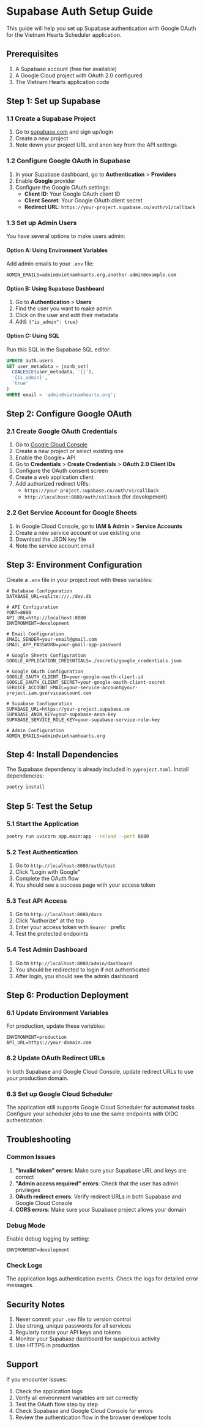 # Supabase Auth Setup Guide

This guide will help you set up Supabase authentication with Google OAuth for the Vietnam Hearts Scheduler application.

## Prerequisites

1. A Supabase account (free tier available)
2. A Google Cloud project with OAuth 2.0 configured
3. The Vietnam Hearts application code

## Step 1: Set up Supabase

### 1.1 Create a Supabase Project

1. Go to [supabase.com](https://supabase.com) and sign up/login
2. Create a new project
3. Note down your project URL and anon key from the API settings

### 1.2 Configure Google OAuth in Supabase

1. In your Supabase dashboard, go to **Authentication** > **Providers**
2. Enable **Google** provider
3. Configure the Google OAuth settings:
   - **Client ID**: Your Google OAuth client ID
   - **Client Secret**: Your Google OAuth client secret
   - **Redirect URL**: `https://your-project.supabase.co/auth/v1/callback`

### 1.3 Set up Admin Users

You have several options to make users admin:

#### Option A: Using Environment Variables
Add admin emails to your `.env` file:
```
ADMIN_EMAILS=admin@vietnamhearts.org,another-admin@example.com
```

#### Option B: Using Supabase Dashboard
1. Go to **Authentication** > **Users**
2. Find the user you want to make admin
3. Click on the user and edit their metadata
4. Add: `{"is_admin": true}`

#### Option C: Using SQL
Run this SQL in the Supabase SQL editor:
```sql
UPDATE auth.users 
SET user_metadata = jsonb_set(
  COALESCE(user_metadata, '{}'), 
  '{is_admin}', 
  'true'
) 
WHERE email = 'admin@vietnamhearts.org';
```

## Step 2: Configure Google OAuth

### 2.1 Create Google OAuth Credentials

1. Go to [Google Cloud Console](https://console.cloud.google.com)
2. Create a new project or select existing one
3. Enable the Google+ API
4. Go to **Credentials** > **Create Credentials** > **OAuth 2.0 Client IDs**
5. Configure the OAuth consent screen
6. Create a web application client
7. Add authorized redirect URIs:
   - `https://your-project.supabase.co/auth/v1/callback`
   - `http://localhost:8080/auth/callback` (for development)

### 2.2 Get Service Account for Google Sheets

1. In Google Cloud Console, go to **IAM & Admin** > **Service Accounts**
2. Create a new service account or use existing one
3. Download the JSON key file
4. Note the service account email

## Step 3: Environment Configuration

Create a `.env` file in your project root with these variables:

```env
# Database Configuration
DATABASE_URL=sqlite:///./dev.db

# API Configuration
PORT=8080
API_URL=http://localhost:8080
ENVIRONMENT=development

# Email Configuration
EMAIL_SENDER=your-email@gmail.com
GMAIL_APP_PASSWORD=your-gmail-app-password

# Google Sheets Configuration
GOOGLE_APPLICATION_CREDENTIALS=./secrets/google_credentials.json

# Google OAuth Configuration
GOOGLE_OAUTH_CLIENT_ID=your-google-oauth-client-id
GOOGLE_OAUTH_CLIENT_SECRET=your-google-oauth-client-secret
SERVICE_ACCOUNT_EMAIL=your-service-account@your-project.iam.gserviceaccount.com

# Supabase Configuration
SUPABASE_URL=https://your-project.supabase.co
SUPABASE_ANON_KEY=your-supabase-anon-key
SUPABASE_SERVICE_ROLE_KEY=your-supabase-service-role-key

# Admin Configuration
ADMIN_EMAILS=admin@vietnamhearts.org
```

## Step 4: Install Dependencies

The Supabase dependency is already included in `pyproject.toml`. Install dependencies:

```bash
poetry install
```

## Step 5: Test the Setup

### 5.1 Start the Application

```bash
poetry run uvicorn app.main:app --reload --port 8080
```

### 5.2 Test Authentication

1. Go to `http://localhost:8080/auth/test`
2. Click "Login with Google"
3. Complete the OAuth flow
4. You should see a success page with your access token

### 5.3 Test API Access

1. Go to `http://localhost:8080/docs`
2. Click "Authorize" at the top
3. Enter your access token with `Bearer ` prefix
4. Test the protected endpoints

### 5.4 Test Admin Dashboard

1. Go to `http://localhost:8080/admin/dashboard`
2. You should be redirected to login if not authenticated
3. After login, you should see the admin dashboard

## Step 6: Production Deployment

### 6.1 Update Environment Variables

For production, update these variables:
```env
ENVIRONMENT=production
API_URL=https://your-domain.com
```

### 6.2 Update OAuth Redirect URLs

In both Supabase and Google Cloud Console, update redirect URLs to use your production domain.

### 6.3 Set up Google Cloud Scheduler

The application still supports Google Cloud Scheduler for automated tasks. Configure your scheduler jobs to use the same endpoints with OIDC authentication.

## Troubleshooting

### Common Issues

1. **"Invalid token" errors**: Make sure your Supabase URL and keys are correct
2. **"Admin access required" errors**: Check that the user has admin privileges
3. **OAuth redirect errors**: Verify redirect URLs in both Supabase and Google Cloud Console
4. **CORS errors**: Make sure your Supabase project allows your domain

### Debug Mode

Enable debug logging by setting:
```env
ENVIRONMENT=development
```

### Check Logs

The application logs authentication events. Check the logs for detailed error messages.

## Security Notes

1. Never commit your `.env` file to version control
2. Use strong, unique passwords for all services
3. Regularly rotate your API keys and tokens
4. Monitor your Supabase dashboard for suspicious activity
5. Use HTTPS in production

## Support

If you encounter issues:

1. Check the application logs
2. Verify all environment variables are set correctly
3. Test the OAuth flow step by step
4. Check Supabase and Google Cloud Console for errors
5. Review the authentication flow in the browser developer tools 